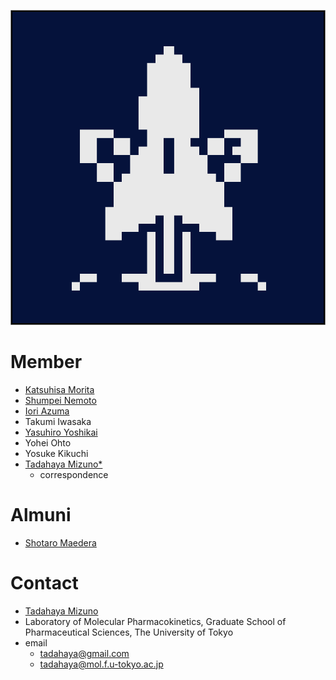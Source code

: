 ![logo](https://github.com/mizuno-group/.github/blob/main/images/logo.png)  

# Member
- [Katsuhisa Morita](https://github.com/KatsuhisaMorita)  
- [Shumpei Nemoto](https://github.com/Nemoto-S)  
- [Iori Azuma](https://github.com/groovy-phazuma)  
- Takumi Iwasaka  
- [Yasuhiro Yoshikai](https://github.com/yyoshikai)  
- Yohei Ohto  
- Yosuke Kikuchi  
- [Tadahaya Mizuno*](https://github.com/tadahayamiz)  
    - correspondence  

# Almuni
- [Shotaro Maedera](https://github.com/ShotaroMaedera)  

# Contact
- [Tadahaya Mizuno](https://github.com/tadahayamiz)  
- Laboratory of Molecular Pharmacokinetics, Graduate School of Pharmaceutical Sciences, The University of Tokyo  
- email  
    - tadahaya@gmail.com  
    - tadahaya@mol.f.u-tokyo.ac.jp  